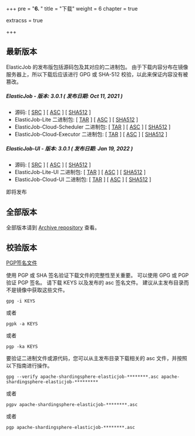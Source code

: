 +++
pre = "<b>6. </b>"
title = "下载"
weight = 6
chapter = true

extracss = true

+++

## 最新版本

ElasticJob 的发布版包括源码包及其对应的二进制包。
由于下载内容分布在镜像服务器上，所以下载后应该进行 GPG 或 SHA-512 校验，以此来保证内容没有被篡改。

##### ElasticJob - 版本: 3.0.1 ( 发布日期: Oct 11, 2021 )

- 源码: [ [SRC](https://www.apache.org/dyn/closer.lua/shardingsphere/elasticjob-3.0.1/apache-shardingsphere-elasticjob-3.0.1-src.zip) ] [ [ASC](https://downloads.apache.org/shardingsphere/elasticjob-3.0.1/apache-shardingsphere-elasticjob-3.0.1-src.zip.asc) ] [ [SHA512](https://downloads.apache.org/shardingsphere/elasticjob-3.0.1/apache-shardingsphere-elasticjob-3.0.1-src.zip.sha512) ]
- ElasticJob-Lite 二进制包: [ [TAR](https://www.apache.org/dyn/closer.lua/shardingsphere/elasticjob-3.0.1/apache-shardingsphere-elasticjob-3.0.1-lite-bin.tar.gz) ] [ [ASC](https://downloads.apache.org/shardingsphere/elasticjob-3.0.1/apache-shardingsphere-elasticjob-3.0.1-lite-bin.tar.gz.asc) ] [ [SHA512](https://downloads.apache.org/shardingsphere/elasticjob-3.0.1/apache-shardingsphere-elasticjob-3.0.1-lite-bin.tar.gz.sha512) ]
- ElasticJob-Cloud-Scheduler 二进制包: [ [TAR](https://www.apache.org/dyn/closer.lua/shardingsphere/elasticjob-3.0.1/apache-shardingsphere-elasticjob-3.0.1-cloud-scheduler-bin.tar.gz) ] [ [ASC](https://downloads.apache.org/shardingsphere/elasticjob-3.0.1/apache-shardingsphere-elasticjob-3.0.1-cloud-scheduler-bin.tar.gz.asc) ] [ [SHA512](https://downloads.apache.org/shardingsphere/elasticjob-3.0.1/apache-shardingsphere-elasticjob-3.0.1-cloud-scheduler-bin.tar.gz.sha512) ]
- ElasticJob-Cloud-Executor 二进制包: [ [TAR](https://www.apache.org/dyn/closer.lua/shardingsphere/elasticjob-3.0.1/apache-shardingsphere-elasticjob-3.0.1-cloud-executor-bin.tar.gz) ] [ [ASC](https://downloads.apache.org/shardingsphere/elasticjob-3.0.1/apache-shardingsphere-elasticjob-3.0.1-cloud-executor-bin.tar.gz.asc) ] [ [SHA512](https://downloads.apache.org/shardingsphere/elasticjob-3.0.1/apache-shardingsphere-elasticjob-3.0.1-cloud-executor-bin.tar.gz.sha512) ]

##### ElasticJob-UI - 版本: 3.0.1 ( 发布日期: Jan 19, 2022 )

- 源码: [ [SRC](https://www.apache.org/dyn/closer.lua/shardingsphere/elasticjob-ui-3.0.1/apache-shardingsphere-elasticjob-3.0.1-ui-src.zip) ] [ [ASC](https://downloads.apache.org/shardingsphere/elasticjob-ui-3.0.1/apache-shardingsphere-elasticjob-3.0.1-ui-src.zip.asc) ] [ [SHA512](https://downloads.apache.org/shardingsphere/elasticjob-ui-3.0.1/apache-shardingsphere-elasticjob-3.0.1-ui-src.zip.sha512) ]
- ElasticJob-Lite-UI 二进制包: [ [TAR](https://www.apache.org/dyn/closer.lua/shardingsphere/elasticjob-ui-3.0.1/apache-shardingsphere-elasticjob-3.0.1-lite-ui-bin.tar.gz) ] [ [ASC](https://downloads.apache.org/shardingsphere/elasticjob-ui-3.0.1/apache-shardingsphere-elasticjob-3.0.1-lite-ui-bin.tar.gz.asc) ] [ [SHA512](https://downloads.apache.org/shardingsphere/elasticjob-ui-3.0.1/apache-shardingsphere-elasticjob-3.0.1-lite-ui-bin.tar.gz.sha512) ]
- ElasticJob-Cloud-UI 二进制包: [ [TAR](https://www.apache.org/dyn/closer.lua/shardingsphere/elasticjob-ui-3.0.1/apache-shardingsphere-elasticjob-3.0.1-cloud-ui-bin.tar.gz) ] [ [ASC](https://downloads.apache.org/shardingsphere/elasticjob-ui-3.0.1/apache-shardingsphere-elasticjob-3.0.1-cloud-ui-bin.tar.gz.asc) ] [ [SHA512](https://downloads.apache.org/shardingsphere/elasticjob-ui-3.0.1/apache-shardingsphere-elasticjob-3.0.1-cloud-ui-bin.tar.gz.sha512) ]

即将发布

## 全部版本

全部版本请到 [Archive repository](https://archive.apache.org/dist/shardingsphere/) 查看。

## 校验版本

[PGP签名文件](https://downloads.apache.org/shardingsphere/KEYS)

使用 PGP 或 SHA 签名验证下载文件的完整性至关重要。
可以使用 GPG 或 PGP 验证 PGP 签名。
请下载 KEYS 以及发布的 asc 签名文件。
建议从主发布目录而不是镜像中获取这些文件。

```shell
gpg -i KEYS
```

或者

```shell
pgpk -a KEYS
```

或者

```shell
pgp -ka KEYS
```

要验证二进制文件或源代码，您可以从主发布目录下载相关的 asc 文件，并按照以下指南进行操作。

```shell
gpg --verify apache-shardingsphere-elasticjob-********.asc apache-shardingsphere-elasticjob-*********
```

或者

```shell
pgpv apache-shardingsphere-elasticjob-********.asc
```

或者

```shell
pgp apache-shardingsphere-elasticjob-********.asc
```
